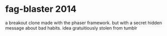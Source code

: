 fag-blaster 2014
=====================

a breakout clone made with the phaser framework. but with a secret hidden message about bad habits. idea gratuitiously stolen from tumblr




